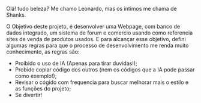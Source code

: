 Olá! tudo beleza?
Me chamo Leonardo, mas os intimos me chama de Shanks.

O Objetivo deste projeto, é desenvolver uma Webpage, com banco de dados integrado, um sistema de forum e comercio usando como referencia sites de venda de produtos usados.	
E para alcançar esse objetivo, defini algumas regras para que o processo de desenvolvimento me renda muito conhecimento, as regras são:

- Proibido o uso de IA (Apenas para tirar duvidas!);
- Probido copiar código dos outros (nem os códigos que a IA pode passar como exemplo!);
- Revisar o cógido com frequencia para buscar melhorar mais o estilo e as funções do projeto;
- Se divertir!

